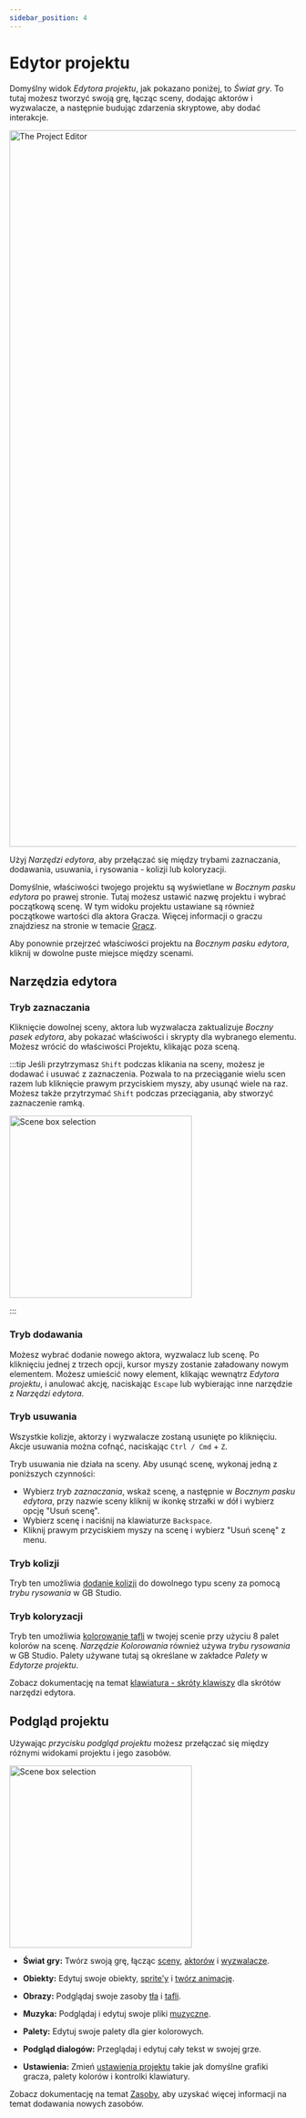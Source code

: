 ```yaml
---
sidebar_position: 4
---
```


# Edytor projektu

Domyślny widok _Edytora projektu_, jak pokazano poniżej, to _Świat gry_. To tutaj możesz tworzyć swoją grę, łącząc sceny, dodając aktorów i wyzwalacze, a następnie budując zdarzenia skryptowe, aby dodać interakcje.

<img title="The Project Editor" src="/img/screenshots/project-editor-v4.png" width="1258" />

Użyj _Narzędzi edytora_, aby przełączać się między trybami zaznaczania, dodawania, usuwania, i rysowania - kolizji lub koloryzacji.

Domyślnie, właściwości twojego projektu są wyświetlane w _Bocznym pasku edytora_ po prawej stronie. Tutaj możesz ustawić nazwę projektu i wybrać początkową scenę. W tym widoku projektu ustawiane są również początkowe wartości dla aktora Gracza. Więcej informacji o graczu znajdziesz na stronie w temacie [Gracz](/docs/project-editor/player).

Aby ponownie przejrzeć właściwości projektu na _Bocznym pasku edytora_, kliknij w dowolne puste miejsce między scenami.

## Narzędzia edytora

### Tryb zaznaczania

Kliknięcie dowolnej sceny, aktora lub wyzwalacza zaktualizuje _Boczny pasek edytora_, aby pokazać właściwości i skrypty dla wybranego elementu. Możesz wrócić do właściwości Projektu, klikając poza sceną.

:::tip
Jeśli przytrzymasz `Shift` podczas klikania na sceny, możesz je dodawać i usuwać z zaznaczenia. Pozwala to na przeciąganie wielu scen razem lub kliknięcie prawym przyciskiem myszy, aby usunąć wiele na raz. Możesz także przytrzymać `Shift` podczas przeciągania, aby stworzyć zaznaczenie ramką.

<img title="Scene box selection" src="/img/screenshots/multi-select.gif" width="320" className="drop-shadow" />

:::

### Tryb dodawania

Możesz wybrać dodanie nowego aktora, wyzwalacz lub scenę. Po kliknięciu jednej z trzech opcji, kursor myszy zostanie załadowany nowym elementem. Możesz umieścić nowy element, klikając wewnątrz _Edytora projektu_, i anulować akcję, naciskając `Escape` lub wybierając inne narzędzie z _Narzędzi edytora_.


### Tryb usuwania

Wszystkie kolizje, aktorzy i wyzwalacze zostaną usunięte po kliknięciu. Akcje usuwania można cofnąć, naciskając `Ctrl / Cmd` + `Z`.

Tryb usuwania nie działa na sceny. Aby usunąć scenę, wykonaj jedną z poniższych czynności:
- Wybierz _tryb zaznaczania_, wskaż scenę, a następnie w _Bocznym pasku edytora_, przy nazwie sceny kliknij w ikonkę strzałki w dół i wybierz opcję "Usuń scenę". 
- Wybierz scenę i naciśnij na klawiaturze `Backspace`.
- Kliknij prawym przyciskiem myszy na scenę i wybierz "Usuń scenę" z menu.

### Tryb kolizji

Tryb ten umożliwia [dodanie kolizji](/docs/project-editor/scenes#adding-collision-to-a-scene) do dowolnego typu sceny za pomocą _trybu rysowania_ w GB Studio.


### Tryb koloryzacji

Tryb ten umożliwia [kolorowanie tafli](/docs/project-editor/scenes#colorizing-a-scene) w twojej scenie przy użyciu 8 palet kolorów na scenę. _Narzędzie Kolorowania_ również używa _trybu rysowania_ w GB Studio. Palety używane tutaj są określane w zakładce _Palety_ w _Edytorze projektu_.

Zobacz dokumentację na temat [klawiatura - skróty klawiszy](/docs/getting-started/keyboard-shortcuts) dla skrótów narzędzi edytora.

## Podgląd projektu

Używając _przycisku podgląd projektu_ możesz przełączać się między różnymi widokami projektu i jego zasobów.

<img title="Scene box selection" src="/img/screenshots/project-view-btn.gif" width="320" className="drop-shadow" />

- **Świat gry:** Twórz swoją grę, łącząc [sceny](/docs/project-editor/scenes), [aktorów](/docs/project-editor/actors) i [wyzwalacze](/docs/project-editor/triggers).

- **Obiekty:** Edytuj swoje obiekty, [sprite'y](/docs/assets/sprites) i [twórz animację](/docs/assets/sprites#sprite-editor).

- **Obrazy:** Podglądaj swoje zasoby [tła](/docs/assets/backgrounds) i [tafli](/docs/assets/tilesets).

- **Muzyka:** Podglądaj i edytuj swoje pliki [muzyczne](/docs/assets/music).

- **Palety:** Edytuj swoje palety dla gier kolorowych.

- **Podgląd dialogów:** Przeglądaj i edytuj cały tekst w swojej grze.

- **Ustawienia:** Zmień [ustawienia projektu](/docs/settings) takie jak domyślne grafiki gracza, palety kolorów i kontrolki klawiatury.

Zobacz dokumentację na temat [Zasoby](/docs/assets), aby uzyskać więcej informacji na temat dodawania nowych zasobów.
